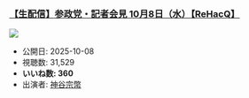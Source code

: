### [【生配信】参政党・記者会見 10月8日（水）【ReHacQ】](https://www.youtube.com/watch?v=3-j9yTesABg)
[![](https://img.youtube.com/vi/3-j9yTesABg/sddefault.jpg)](https://www.youtube.com/watch?v=3-j9yTesABg)
-   公開日: 2025-10-08
-   視聴数: 31,529
-   **いいね数: 360**
-   出演者: [神谷宗幣](/rehacq_fan/people/神谷宗幣 "wikilink")
